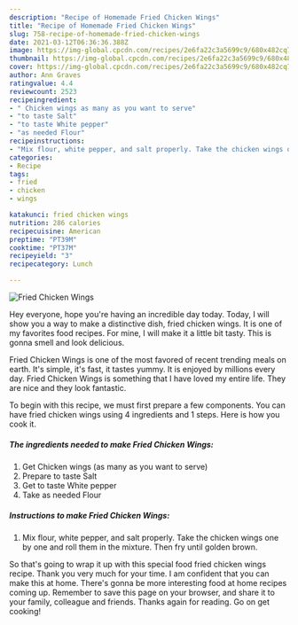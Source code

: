 ```yaml
---
description: "Recipe of Homemade Fried Chicken Wings"
title: "Recipe of Homemade Fried Chicken Wings"
slug: 758-recipe-of-homemade-fried-chicken-wings
date: 2021-03-12T06:36:36.388Z
image: https://img-global.cpcdn.com/recipes/2e6fa22c3a5699c9/680x482cq70/fried-chicken-wings-recipe-main-photo.jpg
thumbnail: https://img-global.cpcdn.com/recipes/2e6fa22c3a5699c9/680x482cq70/fried-chicken-wings-recipe-main-photo.jpg
cover: https://img-global.cpcdn.com/recipes/2e6fa22c3a5699c9/680x482cq70/fried-chicken-wings-recipe-main-photo.jpg
author: Ann Graves
ratingvalue: 4.4
reviewcount: 2523
recipeingredient:
- " Chicken wings as many as you want to serve"
- "to taste Salt"
- "to taste White pepper"
- "as needed Flour"
recipeinstructions:
- "Mix flour, white pepper, and salt properly. Take the chicken wings one by one and roll them in the mixture. Then fry until golden brown."
categories:
- Recipe
tags:
- fried
- chicken
- wings

katakunci: fried chicken wings 
nutrition: 286 calories
recipecuisine: American
preptime: "PT39M"
cooktime: "PT37M"
recipeyield: "3"
recipecategory: Lunch

---
```



![Fried Chicken Wings](https://img-global.cpcdn.com/recipes/2e6fa22c3a5699c9/680x482cq70/fried-chicken-wings-recipe-main-photo.jpg)

Hey everyone, hope you're having an incredible day today. Today, I will show you a way to make a distinctive dish, fried chicken wings. It is one of my favorites food recipes. For mine, I will make it a little bit tasty. This is gonna smell and look delicious.

Fried Chicken Wings is one of the most favored of recent trending meals on earth. It's simple, it's fast, it tastes yummy. It is enjoyed by millions every day. Fried Chicken Wings is something that I have loved my entire life. They are nice and they look fantastic.




To begin with this recipe, we must first prepare a few components. You can have fried chicken wings using 4 ingredients and 1 steps. Here is how you cook it.

<!--inarticleads1-->

##### The ingredients needed to make Fried Chicken Wings:

1. Get  Chicken wings (as many as you want to serve)
1. Prepare to taste Salt
1. Get to taste White pepper
1. Take as needed Flour




<!--inarticleads2-->

##### Instructions to make Fried Chicken Wings:

1. Mix flour, white pepper, and salt properly. Take the chicken wings one by one and roll them in the mixture. Then fry until golden brown.




So that's going to wrap it up with this special food fried chicken wings recipe. Thank you very much for your time. I am confident that you can make this at home. There's gonna be more interesting food at home recipes coming up. Remember to save this page on your browser, and share it to your family, colleague and friends. Thanks again for reading. Go on get cooking!
